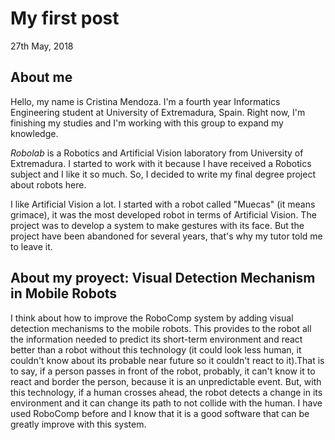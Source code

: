 # My first post
27th May, 2018
## About me
Hello, my name is Cristina Mendoza. I'm a fourth year Informatics Engineering student at University of Extremadura, Spain. Right now, I'm finishing my studies and I'm working with this group to expand my knowledge.

*Robolab* is a Robotics and Artificial Vision laboratory from University of Extremadura. I started to work with it because I have received a Robotics subject and I like it so much. So, I decided to write my final degree project about robots here. 

I like Artificial Vision a lot. I started with a robot called "Muecas" (it means grimace), it was the most developed robot in terms of Artificial Vision. The project was to develop a system to make gestures with its face. But the project have been abandoned for several years, that's why my tutor told me to leave it.

## About my proyect: Visual Detection Mechanism in Mobile Robots
I think about how to improve the RoboComp system by adding visual detection mechanisms to the mobile robots. This provides to the robot all the information needed to predict its short-term environment and react better than a robot without this technology (it could look less human, it couldn't know about its probable near future so it couldn't react to it).That is to say, if a person passes in front of the robot, probably, it can't know it to react and border the person, because it is an unpredictable event. But, with this technology, if a human crosses ahead, the robot detects a change in its environment and it can change its path to not collide with the human. I have used RoboComp before and I know that it is a good software that can be greatly improve with this system.
